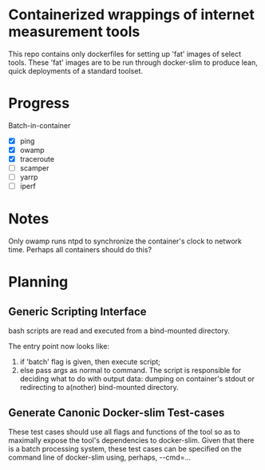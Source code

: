 # Containerized wrappings of internet measurement tools

This repo contains only dockerfiles for setting up 'fat' images of select tools.
These 'fat' images are to be run through docker-slim to produce lean, quick deployments
of a standard toolset.

# Progress

Batch-in-container
- [x] ping
- [x] owamp
- [x] traceroute
- [ ] scamper
- [ ] yarrp
- [ ] iperf

# Notes

Only owamp runs ntpd to synchronize the container's clock to network time.
Perhaps all containers should do this?

# Planning

## Generic Scripting Interface

bash scripts are read and executed from a bind-mounted directory.

The entry point now looks like:
  1) if 'batch' flag is given, then execute script;
  2) else pass args as normal to command.
The script is responsible for deciding what to do with output data:
dumping on container's stdout or redirecting to a(nother) bind-mounted
directory.

## Generate Canonic Docker-slim Test-cases

These test cases should use all flags and functions of the tool so as to
maximally expose the tool's dependencies to docker-slim.
Given that there is a batch processing system, these test cases can be
specified on the command line of docker-slim using, perhaps, --cmd=...


